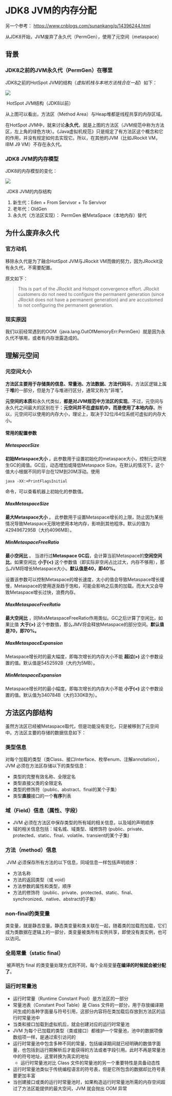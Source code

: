 # JDK8 JVM的内存分配

另一个参考： https://www.cnblogs.com/sunankang/p/14396244.html



从JDK8开始，JVM废弃了永久代（PermGen），使用了元空间（metaspace）

## 背景

### JDK8之前的JVM永久代（PermGen）在哪里

JDK8之前的HotSpot JVM的结构（*虚拟机栈与本地方法栈合在一起*）如下：

![](./images/images_JDK8_memory/Hotspot_JVM_Before8.png)

​                                                            HotSpot JVM结构（JDK8以前）

从上图可以看出，方法区（Method Area）与Heap堆都是线程共享的内存区域。

在HotSpot JVM中，就来讨论**永久代**，就是上图的方法区（JVM规范中称为方法区，左上角的绿色方块）。《Java虚拟机规范》只是规定了有方法区这个概念和它的作用，并没有规定如何去实现它。所以，在其他的JVM（比如JRockit VM，IBM J9 VM）不存在永久代。

### JDK8 JVM的内存模型

JDK8的内存模型的变化：

![](./images/images_JDK8_memory/HotSpot_JVM_JDK8.jpg)

​                                                            JDK8 JVM的内存结构

1. 新生代：Eden + From Servivor + To Servivor
2. 老年代：OldGen
3. 永久代（方法区实现）： PermGen 被MetaSpace（本地内存）替代

## 为什么废弃永久代

### 官方动机

移除永久代是为了融合HotSpot JVM与JRockit VM而做的努力，因为JRockit没有永久代，不需要配置。

原文如下：

> This is part of the JRockit and Hotspot convergence effort. JRockit customers do not need to configure the permanent generation (since JRockit does not have a permanent generation) and are accustomed to not configuring the permanent generation.

### 现实原因

我们以前经常遇到的OOM（java.lang.OutOfMemoryErr:PermGen）就是因为永久代不够用，或者有内存泄露造成的。

## 理解元空间

### 元空间大小

**方法区主要用于存储类的信息、常量池、方法数据、方法代码**等。方法区逻辑上属于**堆**的一部分，但是为了与堆进行区分，通常又称为“非堆”。

**元空间的本质**和永久代类似，**都是对JVM规范中方法区的实现**。不过，元空间与永久代之间最大的区别在于：**元空间并不在虚拟机中，而是使用了本地内存**。所以，元空间可以使用的内存大小，理论上，取决于32位/64位系统可虚拟的内存大小。

#### 常用的配置参数

##### MetaspaceSize

**初始Metaspace大小** 。此参数用于设置初始化的metaspace大小，控制元空间发生GC的阈值。GC后，动态增加或降低Metaspace Size。在默认的情况下，这个值大小根据不同的平台在12M到20M浮动。使用 

```shell
java -XX:+PrintFlagsInitial
```

 命令，可以查看机器上初始化的参数值。

##### MaxMetaspaceSize

**最大Metaspace大小** 。 此参数用于设置Metaspace增长的上限，防止因为某些情况导致Metaspace无限地使用本地内存，影响到其他程序。默认的值为4294967295B（大约4096MB）。

##### MinMetaspaceFreeRatio

**最小空闲比** 。 当进行过**Metaspace GC后**，会计算当前Metaspace的**空闲空间比**。如果空闲比 **小于\(\<\)** 这个参数值（即实际非空闲占比过大，内存不够用），那么JVM将增长Metaspace大小。**默认值是40，即40%。**

设置该参数可以控制Metaspace的增长速度，太小的值会导致Metaspace增长缓慢，Metaspace的使用逐渐趋于饱和，可能会影响之后类的加载。而太大又会导致Metaspace增长过快，浪费内存。

##### MaxMetaspaceFreeRatio

**最大空闲比** ，同MixMetaspaceFreeRatio作用类似。GC之后计算了空闲比，如果比值 **大于\(\>\)** 这个参数值，那么JMV将会释放Metaspace的部分空间。**默认值是70，即70%。**

##### MaxMetaspaceExpansion

Metaspace增长时的最大幅度，即每次增长的内存大小不能 **超过\(\>\)** 这个参数设置的值。默认值是5452592B（大约为5MB）。

##### MinMetaspaceExpansion

Metaspace增长时的最小幅度。即每次增长的内存大小不能 **小于\(\<\)** 这个参数设置的值。默认值为340784B（大约330KB为）。



## 方法区内部结构

​        虽然方法区已经被Metaspace取代，但是功能没有变化，只是被移到了元空间中。方法区主要的存储的数据信息如下：

### 类型信息

​        对每个加载的类型（类Class、接口Interface、枚举enum、注解annotation），JVM 必须在方法区存储以下的类型信息：

* 类型的完整有效名称、全限定名
* 类型直接父类的全限定名
* 类型的修饰符（public、abstract、final的某个子集）
* 类型**直接**接口的一个**有序**列表

### 域（Field）信息（属性、字段）

* JVM 必须在方法区中保存类型的所有域的相关信息，以及域的声明顺序
* 域的相关信息包括：域名城、域类型、域修饰符 (public、private、protected、static、final、volatile、transient的某个子集)

### 方法（method）信息

​        JVM 必须保存所有方法的以下信息，同域信息一样包括声明顺序：

* 方法名称
* 方法的返回类型（或 void）
* 方法参数的属性和类型，顺序
* 方法的修饰符（public、private、protected、static、final、synchronized、native、abstract的子集）

### non-final的类变量

​        类变量，就是静态变量。静态类变量和类关联在一起，随着类的加载而加载，它们成为类数据在逻辑上的一部分，类变量被类所有实例共享，即使没有类实例，也可以访问。

### 全局常量（static final）

​        被声明为 final 的类变量处理方式则不同，每个全局变量**在编译的时候就会被分配了**。

### 运行时常量池

* 运行时常量（Runtime Constant Pool）是方法区的一部分
* 常量池表（Constant Pool Table）是 Class 文件的一部分，用于存放编译期间生成的各种字面量与符号引用，这部分内容将在类加载后存放到方法区的运行时常量池中
* 当类和接口加载到虚拟机后，就会创建对应的运行时常量池
* JVM 为每个已加载的类型（类或接口）都维护一个常量池，池中的数据项像数组项一样，是通过索引访问的
* 运行时常量池中包含多种不同的常量，包括编译期间就已经明确的数值字面量，也包括到运行期解析后才能获得的方法或者字段引用。此时不再是常量池中的符号地址，这里转换为真实的地址
  * 运行时常量池对比 Class 文件的常量池的另一个重要特性是具备动态性
* 运行时常量池类似于传统编程语言的符号表，但是它所包含的数据却比符号表要更加丰富
* 当创建接口或类的运行时常量池时，如果构造运行时常量池所需的内存空间超过了方法区能提供的最大空间，JVM 就会抛出 OOM 异常

